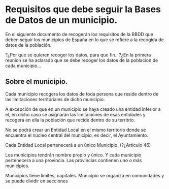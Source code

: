 # Requisitos que debe seguir la Bases de Datos de un municipio.

En el siguiente documento de recogerán los requisitos de la BBDD que deben seguir los municipios de España en lo que se refiere a la recogida de datos de la población.

?¿Por que se quieren recoger los datos, para que fin..
?¿En la primera reunion se ha aclarado que se debe recoger los datos de la poblacion de cada municipio...

## Sobre el municipio.

Cada municipio recogera los datos de toda persona que reside dentro de las limitaciones territoriales de dicho municipio.

A excepción de que en un municipio se haya creado una entidad inferior a el, en dicho caso se asignarán las limitaciones de esas entidades y recogerá en ella la población que recide dentro de su territrio.

No se podrá crear un Entidad Local en el mismo territorio donde se encuentra el núcleo central del municipio, es decir, el Ayuntamiento.

Cada Entidad Local pertenecerá a un único Municipio. (?¿Articulo 46)

Los municipios tendrán nombre propio y único. Y cada municipio pertenecera a una provincia. Las provincias contienen uno o más municipios.


Municipios tiene limites, capitales.
Municipio se organiza en comunidades y se puede dividir en secciones

